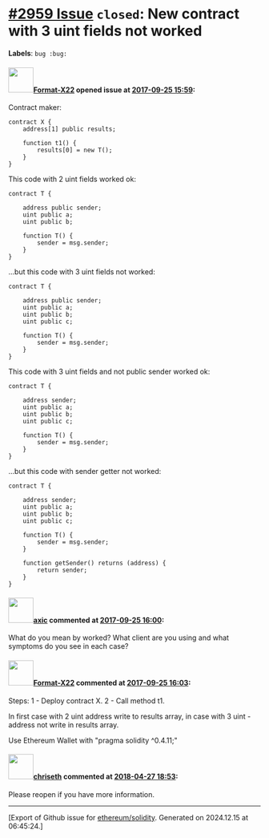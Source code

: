 # [\#2959 Issue](https://github.com/ethereum/solidity/issues/2959) `closed`: New contract with 3 uint fields not worked
**Labels**: `bug :bug:`


#### <img src="https://avatars.githubusercontent.com/u/11276553?u=2ecb1389963849faf4973b642025b56fd8896c57&v=4" width="50">[Format-X22](https://github.com/Format-X22) opened issue at [2017-09-25 15:59](https://github.com/ethereum/solidity/issues/2959):

Contract maker:

    contract X {
        address[1] public results;

        function t1() {
            results[0] = new T();
        }
    }

This code with 2 uint fields worked ok:

    contract T {

        address public sender;
        uint public a;
        uint public b;

        function T() {
            sender = msg.sender;
        }
    }

...but this code with 3 uint fields not worked:

    contract T {

        address public sender;
        uint public a;
        uint public b;
        uint public c;

        function T() {
            sender = msg.sender;
        }
    }

This code with 3 uint fields and not public sender worked ok:

    contract T {

        address sender;
        uint public a;
        uint public b;
        uint public c;

        function T() {
            sender = msg.sender;
        }
    }

...but this code with sender getter not worked:

    contract T {

        address sender;
        uint public a;
        uint public b;
        uint public c;

        function T() {
            sender = msg.sender;
        }

        function getSender() returns (address) {
            return sender;
        } 
    }

#### <img src="https://avatars.githubusercontent.com/u/20340?v=4" width="50">[axic](https://github.com/axic) commented at [2017-09-25 16:00](https://github.com/ethereum/solidity/issues/2959#issuecomment-331928428):

What do you mean by worked? What client are you using and what symptoms do you see in each case?

#### <img src="https://avatars.githubusercontent.com/u/11276553?u=2ecb1389963849faf4973b642025b56fd8896c57&v=4" width="50">[Format-X22](https://github.com/Format-X22) commented at [2017-09-25 16:03](https://github.com/ethereum/solidity/issues/2959#issuecomment-331929388):

Steps:
1 - Deploy contract X.
2 - Call method t1.

In first case with 2 uint address write to results array, in case with 3 uint - address not write in results array.

Use Ethereum Wallet with "pragma solidity ^0.4.11;"

#### <img src="https://avatars.githubusercontent.com/u/9073706?v=4" width="50">[chriseth](https://github.com/chriseth) commented at [2018-04-27 18:53](https://github.com/ethereum/solidity/issues/2959#issuecomment-385062283):

Please reopen if you have more information.


-------------------------------------------------------------------------------



[Export of Github issue for [ethereum/solidity](https://github.com/ethereum/solidity). Generated on 2024.12.15 at 06:45:24.]
